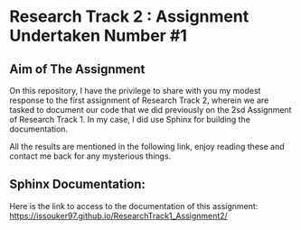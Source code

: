 Research Track 2 :  Assignment Undertaken Number #1
================================

## Aim of The Assignment

On this repository, I have the privilege to share with you my modest response to the first assignment of Research Track 2, wherein we are tasked to document our code that we did previously on the 2sd Assignment of Research Track 1. 
In my case, I did use Sphinx for building the documentation. 

All the results are mentioned in the following link, enjoy reading these and contact me back for any mysterious things. 

## Sphinx Documentation: 

Here is the link to access to the documentation of this assignment: 
https://issouker97.github.io/ResearchTrack1_Assignment2/


